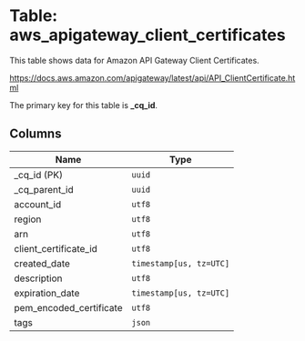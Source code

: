 # Table: aws_apigateway_client_certificates

This table shows data for Amazon API Gateway Client Certificates.

https://docs.aws.amazon.com/apigateway/latest/api/API_ClientCertificate.html

The primary key for this table is **_cq_id**.

## Columns

| Name          | Type          |
| ------------- | ------------- |
|_cq_id (PK)|`uuid`|
|_cq_parent_id|`uuid`|
|account_id|`utf8`|
|region|`utf8`|
|arn|`utf8`|
|client_certificate_id|`utf8`|
|created_date|`timestamp[us, tz=UTC]`|
|description|`utf8`|
|expiration_date|`timestamp[us, tz=UTC]`|
|pem_encoded_certificate|`utf8`|
|tags|`json`|
